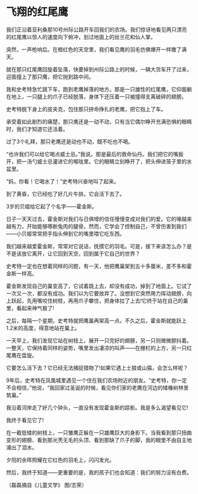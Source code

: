 # 飞翔的红尾鹰

我们正沿着亚利桑那10号州际公路开车回我们的农场。我们惊讶地看见两只漂亮的红尾鹰以惊人的速度向下俯冲，划过地面上的丝兰花和仙人掌。 

突然，一声枪响后。在橙红色的天空里，我们看见鹰的羽毛仿佛爆开一样撒了满天。 

就在那只红尾鹰回旋着坠落，快要掉到州际公路上的时候，一辆大货车开了过来，迎面撞上了那只鹰，把它抛到路中间。 

我和史考特急忙跳下车，跑到老鹰掉落的地方。那是一只雄性的红尾鹰，它仰面躺在地上，一只腿上的爪子已经脱落，身体下还压着一只被撞得支离破碎的翅膀。 

史考特脱下身上的皮夹克，包住那只拼命挣扎的老鹰，把它抱上了车。 

承受着如此剧烈的痛楚，那只鹰还是一动不动，只有当它偶尔睁开充满恐惧的眼睛时，我们才知道它还活着。 

过了3个礼拜，那只老鹰还是动也不动，既不吃也不喝。 

“也许我们可以给它喝点威士忌。”我说。那是最后的救命仙丹。我们把它的嘴扳开，把一汤勺威士忌灌进它的喉咙里。它的眼睛立刻睁开了，把头伸进笼子里的水盆里。 

“妈，你看！它喝水了！”史考特兴奋地叫了起来。 

到了黄昏，它已经吃了好几片牛排。它会活下去了。 

3岁的贝姬给它起了个名字——霍金斯。 

日子一天天过去，霍金斯对我们与日俱增的信任慢慢变成对我们的爱。它的喙越来越有力，开始能够啄断兔肉的腿骨。然而，它学会了控制自己，不曾伤害到我们——小贝姬常常把手指头伸到它的嘴里喂它吃东西。 

我们越来越爱霍金斯，常常对它说话，抚摸它的羽毛。可是，接下来该怎么办？是不是该放它离开，让它回到天空，回到属于它自己的世界？ 

史考特一定也在想着同样的问题，有一天，他把鹰巢架到五十多厘米，差不多和霍金斯一样高。 

霍金斯发现自己的巢变高了，它试着跳上去，却没有成功，掉到了地面上。它试了一次又一次，都没有成功。我们以为它要放弃了。没想到它突然用力挥动翅膀，向上跃起，先用嘴咬住树枝，再用爪子攀住，把身体拉了上去!它终于站在自己的巢里，看起来神气极了! 

之后，每隔一个星期，史考特就把鹰巢再架高一点。不久之后，霍金斯就能跃上1.2米的高度，得意地站在巢上。 

一天早上，我们发现它站在树枝上，展开一只完好的翅膀，另一只则微微颤抖着。一整天，它保持着同样的姿势，嘴里发出凄凉的叫声——在栅栏的上方，另一只红尾鹰在盘旋。 

它要怎么活下去？它已经无法捕捉猎物了!如果它遇上土狼或山猫，会怎么样呢？ 

9年后，史考特在凤凰城里遇见一个住在我们农场附近的朋友。“史考特，你一定不会相信，”他说，“我回家过圣诞的时候，看见你们家的老鹰在河边的矮橡树林里筑巢。” 

我沿着河岸走了好几个钟头，一直没有发现霍金斯的踪影。我是多么渴望看见它! 

我终于看见它了! 

在一截低矮的树枝上，一只雏鹰正躲在一只雄鹰巨大的身影下。当我看到那只扭曲变形的翅膀、看到那光秃无毛的头顶、看到那缺了爪子的脚，我的眼里不由自主地涌出了泪水。 

夕阳的余晖照耀在它红色的羽毛上，闪闪发光。 

然后，我终于知道——更重要的是，我的孩子们也会知道：我们的努力没有白费。 

（磊磊摘自《儿童文学》 图/志荣）